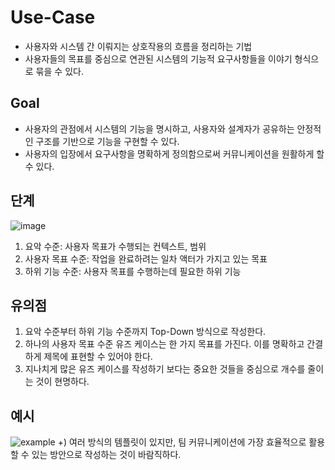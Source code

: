# Use-Case
- 사용자와 시스템 간 이뤄지는 상호작용의 흐름을 정리하는 기법
- 사용자들의 목표를 중심으로 연관된 시스템의 기능적 요구사항들을 이야기 형식으로 묶을 수 있다.

## Goal
- 사용자의 관점에서 시스템의 기능을 명시하고, 사용자와 설계자가 공유하는 안정적인 구조를 기반으로 기능을 구현할 수 있다.
- 사용자의 입장에서 요구사항을 명확하게 정의함으로써 커뮤니케이션을 원활하게 할 수 있다.

## 단계
![image](https://t1.daumcdn.net/thumb/R1280x0/?fname=http://t1.daumcdn.net/brunch/service/user/2MrI/image/JYyvEhUyi0ByZc1wGWsJCFxNbOM.png)

1. 요악 수준: 사용자 목표가 수행되는 컨텍스트, 범위
2. 사용자 목표 수준: 작업을 완료하려는 일차 액터가 가지고 있는 목표
3. 하위 기능 수준: 사용자 목표를 수행하는데 필요한 하위 기능

## 유의점

1. 요악 수준부터 하위 기능 수준까지 Top-Down 방식으로 작성한다.
2. 하나의 사용자 목표 수준 유즈 케이스는 한 가지 목표를 가진다. 이를 명확하고 간결하게 제목에 표현할 수 있어야 한다.
3. 지나치게 많은 유즈 케이스를 작성하기 보다는 중요한 것들을 중심으로 개수를 줄이는 것이 현명하다.

## 예시

![example](https://t1.daumcdn.net/thumb/R1280x0/?fname=http://t1.daumcdn.net/brunch/service/user/2MrI/image/SspXF6d-yHxiByiz7GlFz-g2NQU.PNG)
+) 여러 방식의 템플릿이 있지만, 팀 커뮤니케이션에 가장 효율적으로 활용할 수 있는 방안으로 작성하는 것이 바람직하다.
